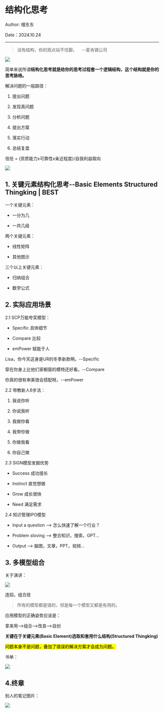 # 结构化思考

Author: 檀东东

Date：2024.10.24

---

> 没有结构，你的观点站不住脚。    --麦肯锡公司



![](https://s3.bmp.ovh/imgs/2024/10/24/de5de32a1249ff87.png)



简单来说所谓**结构化思考就是给你的思考过程套一个逻辑结构，这个结构就是你的思考脉络。**



解决问题的一般路径：

1. 提出问题

2. 发现真问题

3. 分析问题

4. 提出方案

5. 落实行动

6. 总结复盘



信任 = (资质能力x可靠性x亲近程度)/自我利益取向



![](https://s3.bmp.ovh/imgs/2024/10/24/fef8789848b8120f.png)



## 1. 关键元素结构化思考--Basic Elements Structured Thingking | BEST

一个关键元素：

- 一分为几

- 一共几级



两个关键元素：

- 线性矩阵

- 其他图示



三个以上关键元素：

- 归纳组合

- 数学公式



## 2. 实际应用场景

2.1 SCP万能夸奖模型：

- Specific 具体细节

- Compare 比较

- emPower 赋能于人

Lisa，你今天这身是UR的冬季新款啊。--Specific

穿在你身上比他们家橱窗的模特还好看。--Compare

你真的很有审美很会搭配呀。--emPower



2.2 带教新人6步法：

1. 我说你听

2. 你说我听

3. 我做你看

4. 我带你做

5. 你做我看

6. 你自己做



2.3 SIGN模型发掘优势

- Success 成功擅长

- Instinct 直觉想做

- Grow 成长很快

- Need 满足需求



2.4 知识管理IPO模型

- Input a question --> 怎么快速了解一个行业？

- Problem sloving --> 整合知识，搜索，GPT...

- Output --> 脑图，文章，PPT，视频...



## 3. 多模型组合

关于演讲：

![](https://s3.bmp.ovh/imgs/2024/10/24/5515ffaefb74ce8d.png)



连招，组合技



> 所有的模型都是错的，但是每一个模型又都是有用的。



应用模型的正确姿势应该是：

拿来用-->组合-->改良-->自创

**关键在于关键元素(Basic Element)选取和套用什么结构(Structured Thingking)**



<mark>问题本身不是问题，叠加了错误的解决方案才会成为问题。</mark>



书单：

![](https://s3.bmp.ovh/imgs/2024/10/24/f6c0688dc3305cd2.png)



## 4.终章

别人的笔记图片：

![](https://s3.bmp.ovh/imgs/2024/10/24/e953c6a6b701d400.jpg)

